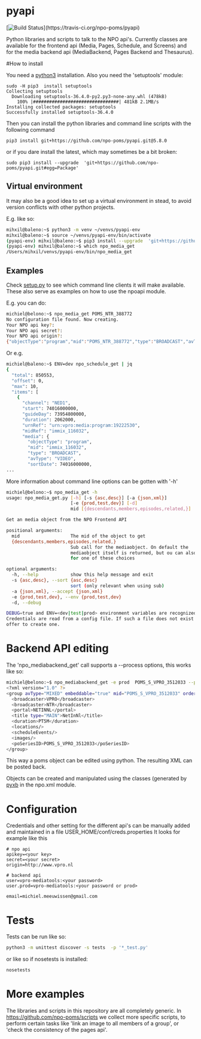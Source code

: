 # pyapi
[![Build Status](https://travis-ci.org/npo-poms/pyapi.svg?)](https://travis-ci.org/npo-poms/pyapi)


Python libraries and scripts to talk to the NPO api's. Currently classes are available for the frontend api (Media, Pages, Schedule, and Screens) and for the media backend api (MediaBackend, Pages Backend and Thesaurus).

#How to install

You need a [python3](https://www.python.org/downloads/) installation. Also you need the 'setuptools' module:

```
sudo -H pip3  install setuptools
Collecting setuptools
  Downloading setuptools-36.4.0-py2.py3-none-any.whl (478kB)
    100% |################################| 481kB 2.1MB/s 
Installing collected packages: setuptools
Successfully installed setuptools-36.4.0
```

Then you can install the python libraries and command line scripts with the following command
```
pip3 install git+https://github.com/npo-poms/pyapi.git@5.8.0
```
or if you dare install the latest, which may sometimes be a bit broken:
```
sudo pip3 install --upgrade  'git+https://github.com/npo-poms/pyapi.git#egg=Package'
```

## Virtual environment
It may also be a good idea to set up a virtual environment in stead, to avoid version conflicts with other python projects.

E.g. like so:
```bash
mihxil@baleno:~$ python3 -m venv ~/venvs/pyapi-env
mihxil@baleno:~$ source ~/venvs/pyapi-env/bin/activate
(pyapi-env) mihxil@baleno:~$ pip3 install --upgrade  'git+https://github.com/npo-poms/pyapi.git'
(pyapi-env) mihxil@baleno:~$ which npo_media_get 
/Users/mihxil/venvs/pyapi-env/bin/npo_media_get

```

## Examples

Check [setup.py](https://github.com/npo-poms/pyapi/blob/master/setup.py) to see which command line clients it will make available. These also serve as examples on how to use the npoapi module.

E.g. you can do:
```bash
michiel@belono:~$ npo_media_get POMS_NTR_388772
No configuration file found. Now creating.
Your NPO api key?:
Your NPO api secret?:
Your NPO api origin?:
{"objectType":"program","mid":"POMS_NTR_388772","type":"BROADCAST","avType":"AUDIO","workflow":"PUBLISHED","sortDate":1376395200000,"creationDate":1376435075424,"lastModified":1376435112166,"urn":"urn:vpro:media:program:28506247","embeddable":true,"episodeOf":[{"midRef":"AUTO_WINFRIEDDRAAITDOOR","urnRef":"urn:vpro:media:group:13405810","type":"SERIES","index":1,"highlighted":false,"added":1376435078278}],"crids":["crid://broadcast.radiobox2/203820"],"broadcasters":[{"id":"NTR","value":"NTR"}],"titles":[{"value":"Winfried Draait Door","owner":"RADIOBOX","type":"MAIN"}],"descriptions":[{"value":"Elke werkdag draait Winfried Baijens door op Radio 6 met de beste soul en jazz, nieuwe releases, Nederlands talent en de mooiste prijzen. Geen dag gaat voorbij zonder een thema dat veelal iets te maken heeft met de actualiteit. Voorwaarde is; het thema moet allitereren. Daar houdt Winfried namelijk van, allitereren.\nVerder hoor je berichten van nationale en internationale sterren, luisteraars, betrokkenen bij het thema en muziekvrienden die Winfrieds voicemail inspreken. DJ Git Hyper is een vaste gast en Winfried maakt ook een muzikale kettingbrief. Vele grote namen uit de Nederlandse muziekwereld werkten al mee aan deze multitracks.","owner":"RADIOBOX","type":"MAIN"}],"genres":[],"countries":[],"languages":[],"duration":7200000,"descendantOf":[{"midRef":"AUTO_WINFRIEDDRAAITDOOR","urnRef":"urn:vpro:media:group:13405810","type":"SERIES"},{"midRef":"POMS_S_VPRO_171668","urnRef":"urn:vpro:media:group:14683553","type":"ARCHIVE"},{"midRef":"POMS_S_VPRO_218686","urnRef":"urn:vpro:media:group:14921825","type":"ARCHIVE"},{"midRef":"POMS_S_VPRO_117474","urnRef":"urn:vpro:media:group:20347947","type":"PLAYLIST"}],"email":["winfrieddraaitdoor@radio6.nl"],"websites":[{"value":"http://www.radio6.nl/winfrieddraaitdoor"}],"predictions":[{"state":"REALIZED","platform":"INTERNETVOD"}],"locations":[{"programUrl":"http://download.omroep.nl/audiologging/r6/2013/08/13/1400_1600_winfried_draait_door.mp3","avAttributes":{"avFileFormat":"MP3"},"duration":7200000,"owner":"RADIOBOX","creationDate":1376435052113,"lastModified":1376435075571,"workflow":"PUBLISHED","urn":"urn:vpro:media:location:28506251"}],"scheduleEvents":[{"start":1376395200000,"duration":7200000,"poProgID":"POMS_NTR_388772","channel":"RAD6","urnRef":"urn:vpro:media:program:28506247","midRef":"POMS_NTR_388772"}],"images":[{"title":"winfried_baijens.jpg","description":"Winfried Draait Door","imageUri":"urn:vpro:image:121034","owner":"RADIOBOX","type":"PICTURE","highlighted":false,"creationDate":1376435059364,"lastModified":1376435075570,"workflow":"PUBLISHED","urn":"urn:vpro:media:image:28506249"}]}
```

Or e.g.
```bash
michiel@baleno:~$ ENV=dev npo_schedule_get | jq             
{
  "total": 850553,
  "offset": 0,
  "max": 10,
  "items": [
    {
      "channel": "NED1",
      "start": 74016000000,
      "guideDay": 73954800000,
      "duration": 2062000,
      "urnRef": "urn:vpro:media:program:19222530",
      "midRef": "immix_116032",
      "media": {
        "objectType": "program",
        "mid": "immix_116032",
        "type": "BROADCAST",
        "avType": "VIDEO",
        "sortDate": 74016000000,
...
```

More information about command line options can be gotten with  '-h'
```bash
michiel@belono:~$ npo_media_get -h
usage: npo_media_get.py [-h] [-s {asc,desc}] [-a {json,xml}]
                        [-e {prod,test,dev}] [-d]
                        mid [{descendants,members,episodes,related,}]

Get an media object from the NPO Frontend API

positional arguments:
  mid                   The mid of the object to get
  {descendants,members,episodes,related,}
                        Sub call for the mediaobject. On default the
                        mediaobject itself is returned, but ou can also opt
                        for one of these choices

optional arguments:
  -h, --help            show this help message and exit
  -s {asc,desc}, --sort {asc,desc}
                        sort (only relevant when using sub)
  -a {json,xml}, --accept {json,xml}
  -e {prod,test,dev}, --env {prod,test,dev}
  -d, --debug

DEBUG=true and ENV=<dev|test|prod> environment variables are recognized.
Credentials are read from a config file. If such a file does not exist it will
offer to create one.

```

# Backend API editing
The 'npo_mediabackend_get' call supports a --process options, this works like so:
```bash
michiel@belono:~$ npo_mediabackend_get -e prod  POMS_S_VPRO_3512033 --process "update.duration='PT5M'"
<?xml version="1.0" ?>
<group avType="MIXED" embeddable="true" mid="POMS_S_VPRO_3512033" ordered="true" type="PLAYLIST" urn="urn:vpro:media:group:72865615" xmlns="urn:vpro:media:update:2009">
  <broadcaster>VPRO</broadcaster>
  <broadcaster>NTR</broadcaster>
  <portal>NETINNL</portal>
  <title type="MAIN">NetInNl</title>
  <duration>PT5M</duration>
  <locations/>
  <scheduleEvents/>
  <images/>
  <poSeriesID>POMS_S_VPRO_3512033</poSeriesID>
</group>
```
This way a poms object can be edited using python. The resulting XML can be posted back.

Objects can be created and manipulated using the classes (generated by [pyxb](http://pyxb.sourceforge.net/) in the npo.xml module.


# Configuration
Credentials and other setting for the different api's can be manually added and maintained in a file  USER_HOME/conf/creds.properties
It looks for example like this
```
# npo api
apikey=<your key>
secret=<your secret>
origin=http://www.vpro.nl

# backend api
user=vpro-mediatools:<your password>
user.prod=vpro-mediatools:<your password or prod>

email=michiel.meeuwissen@gmail.com
```

# Tests
Tests can be run like so:
```bash
python3 -m unittest discover -s tests  -p '*_test.py'
```
or like so if nosetests is installed:
```bash
nosetests
```
# More examples
The libraries and scripts in this repository are all completely generic. In https://github.com/npo-poms/scripts we collect more specific scripts, to perform certain tasks like 'link an image to all members of a group', or 'check the consistency of the pages api'.

 



